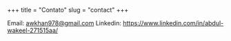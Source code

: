 +++
title = "Contato"
slug = "contact"
+++

Email: awkhan978@gmail.com
Linkedin: https://www.linkedin.com/in/abdul-wakeel-271515aa/